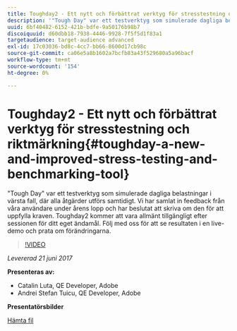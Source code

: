 ```yaml
---
title: Toughday2 - Ett nytt och förbättrat verktyg för stresstestning och riktmärkning
description: '"Tough Day" var ett testverktyg som simulerade dagliga belastningar i värsta fall, där alla åtgärder utförs samtidigt. Vi har samlat in feedback från våra användare under årens lopp och har beslutat att skriva om den för att uppfylla kraven.'
uuid: 6bf40482-6152-421b-bdfe-9a50176b98b7
discoiquuid: d60dbb18-7938-4446-9928-7f5f5d1f83a1
targetaudience: target-audience advanced
exl-id: 17c03036-bd8c-4cc7-bb66-8600d17cb98c
source-git-commit: ca06e5a8b1602a7bcfb83a43f529680a5a96bacf
workflow-type: tm+mt
source-wordcount: '154'
ht-degree: 0%

---
```


# Toughday2 - Ett nytt och förbättrat verktyg för stresstestning och riktmärkning{#toughday-a-new-and-improved-stress-testing-and-benchmarking-tool}

&quot;Tough Day&quot; var ett testverktyg som simulerade dagliga belastningar i värsta fall, där alla åtgärder utförs samtidigt. Vi har samlat in feedback från våra användare under årens lopp och har beslutat att skriva om den för att uppfylla kraven. Toughday2 kommer att vara allmänt tillgängligt efter sessionen för ditt eget ändamål. Följ med oss för att se resultaten i en live-demo och prata om förändringarna.

>[!VIDEO](https://video.tv.adobe.com/v/18935/?quality=9)

*Levererad 21 juni 2017*

**Presenteras av:**

* Catalin Luta, QE Developer, Adobe
* Andrei Stefan Tuicu, QE Developer, Adobe

**Presentatörsbilder**

[Hämta fil](assets/aem-gems-toughday2.pdf)
<!--
[Get back to the Overview](https://helpx.adobe.com/experience-manager/kt/eseminars/gems/aem-index.html)
-->
